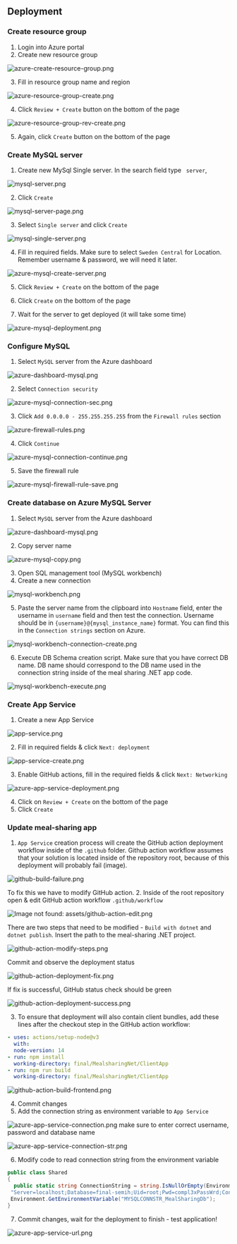 ## Deployment

### Create resource group
1. Login into Azure portal
2. Create new resource group

![azure-create-resource-group.png](assets/azure-create-resource-group.png)

3. Fill in resource group name and region

![azure-resource-group-create.png](assets/azure-resource-group-create.png)

4. Click `Review + Create` button on the bottom of the page

![azure-resource-group-rev-create.png](assets/azure-resource-group-rev-create.png "azure-resource-group-rev-create.png")

5. Again, click `Create` button on the bottom of the page

### Create MySQL server
1. Create new MySql Single server. In the search field type ` server`,

![mysql-server.png](assets/mysql-server.png)

2. Click `Create`

![mysql-server-page.png](assets/mysql-server-page.png)

3. Select `Single server` and click `Create`

![mysql-single-server.png](assets/mysql-single-server.png)

4. Fill in required fields. Make sure to select `Sweden Central` for Location. Remember username & password, we will need it later.

![azure-mysql-create-server.png](assets/azure-mysql-create-server.png)

5. Click `Review + Create` on the bottom of the page

6. Click `Create` on the bottom of the page

7. Wait for the server to get deployed (it will take some time)

![azure-mysql-deployment.png](assets/azure-mysql-deployment.png)

### Configure MySQL

1. Select `MySQL` server from the Azure dashboard

![azure-dashboard-mysql.png](assets/azure-dashboard-mysql.png)

2. Select `Connection security`

![azure-mysql-connection-sec.png](assets/azure-mysql-connection-sec.png)

3. Click `Add 0.0.0.0 - 255.255.255.255` from the `Firewall rules` section

![azure-firewall-rules.png](assets/azure-firewall-rules.png)

4. Click `Continue`

![azure-mysql-connection-continue.png](assets/azure-mysql-connection-continue.png "azure-mysql-connection-continue.png")

5. Save the firewall rule

![azure-mysql-firewall-rule-save.png](assets/azure-mysql-firewall-rule-save.png)

### Create database on Azure MySQL Server

1. Select `MySQL` server from the Azure dashboard

![azure-dashboard-mysql.png](assets/azure-dashboard-mysql.png)

2. Copy server name

![azure-mysql-copy.png](assets/azure-mysql-copy.png)

3. Open SQL management tool (MySQL workbench)
4. Create a new connection

![mysql-workbench.png](assets/mysql-workbench.png)

5. Paste the server name from the clipboard into `Hostname` field, enter the username in `username` field and then test the connection. Username should be in `{username}@{mysql_instance_name}` format. You can find this in the `Connection strings` section on Azure.

![mysql-workbench-connection-create.png](assets/mysql-workbench-connection-create.png)

6. Execute DB Schema creation script. Make sure that you have correct DB name. DB name should correspond to the DB name used in the connection string inside of the meal sharing .NET app code.

![mysql-workbench-execute.png](assets/mysql-workbench-execute.png)

### Create App Service
1. Create a new App Service

![app-service.png](assets/app-service.png)

2. Fill in required fields & click `Next: deployment`

![app-service-create.png](assets/app-service-create.png)

3. Enable GitHub actions, fill in the required fields & click `Next: Networking`

![azure-app-service-deployment.png](assets/azure-app-service-deployment.png)

4. Click on `Review + Create` on the bottom of the page
5. Click `Create`

### Update meal-sharing app
1. `App Service` creation process will create the GitHub action deployment workflow inside of the `.github` folder. Github action workflow assumes that your solution is located inside of the repository root, because of this deployment will probably fail (image).

![github-build-failure.png](assets/github-build-failure.png)

To fix this we have to modify GitHub action.
2. Inside of the root repository open & edit GitHub action workflow `.github/workflow`

![Image not found: assets/github-action-edit.png](assets/github-action-edit.png "Image not found: assets/github-action-edit.png")

There are two steps that need to be modified - `Build with dotnet` and `dotnet publish`. Insert the path to the meal-sharing .NET project.

![github-action-modify-steps.png](assets/github-action-modify-steps.png "github-action-modify-steps.png")

Commit and observe the deployment status

![github-action-deployment-fix.png](assets/github-action-deployment-fix.png "github-action-deployment-fix.png")

If fix is successful, GitHub status check should be green

![github-action-deployment-success.png](assets/github-action-deployment-success.png)

3. To ensure that deployment will also contain client bundles, add these lines after the checkout step in the GitHub action workflow:

```yaml
- uses: actions/setup-node@v3
  with:
  node-version: 14
- run: npm install
  working-directory: final/MealsharingNet/ClientApp
- run: npm run build
  working-directory: final/MealsharingNet/ClientApp
```

![github-action-build-frontend.png](assets/github-action-build-frontend.png)

4. Commit changes
5. Add the connection string as environment variable to `App Service`

![azure-app-service-connection.png](assets/azure-app-service-connection.png)
make sure to  enter correct username, password and database name

![azure-app-service-connection-str.png](assets/azure-app-service-connection-str.png)

6. Modify code to read connection string from the environment variable
```csharp
public class Shared
{
  public static string ConnectionString = string.IsNullOrEmpty(Environment.GetEnvironmentVariable("MYSQLCONNSTR_MealSharingDb")) ?
 "Server=localhost;Database=final-semih;Uid=root;Pwd=compl3xPassWrd;Convert Zero Datetime=True"   :
 Environment.GetEnvironmentVariable("MYSQLCONNSTR_MealSharingDb");
}
```
7. Commit changes, wait for the deployment to finish - test application!

![azure-app-service-url.png](assets/azure-app-service-url.png)
